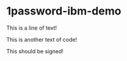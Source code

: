 # 1password-ibm-demo

This is a line of text!

This is another text of code!

This should be signed!
